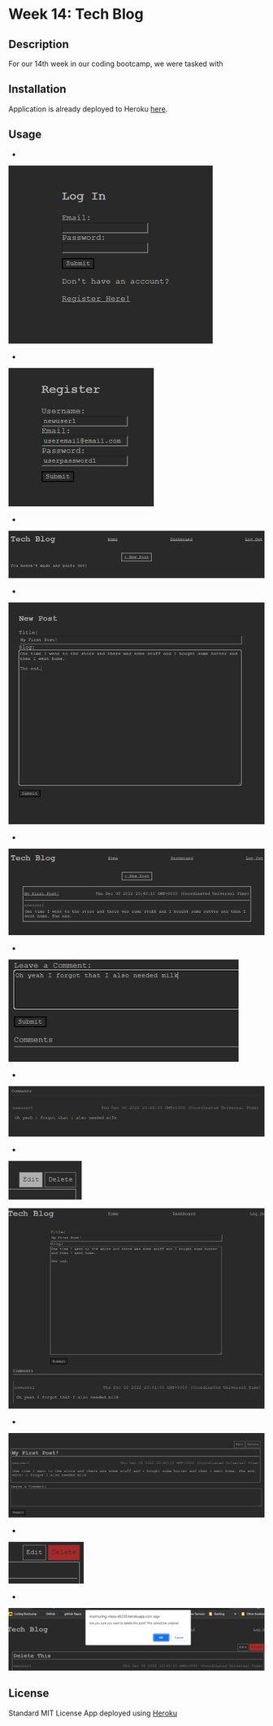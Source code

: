 # Week 14: Tech Blog

## Description

For our 14th week in our coding bootcamp, we were tasked with

## Installation 
 
Application is already deployed to Heroku [here](https://murmuring-mesa-66230.herokuapp.com/).

## Usage

-

![login](./project/images/login.PNG)

-

![register](./project/images/register.PNG)

-

![logged in dashboard](./project/images/logged-in-dashboard.PNG)

-

![new post](./project/images/new-post.PNG)

-

![home after post](./project/images/home-after-post.PNG)

-

![new comment](./project/images/new-comment.PNG)

-

![view comment](./project/images/view-comment.PNG)

-

![edit buttons](./project/images/edit-buttons.PNG)

![editing post](./project/images/editing-post.PNG)

-

![edited post](./project/images/edited-post.PNG)

-

![delete button](./project/images/delete-button.PNG)

-

![delete prompt](./project/images/delete-prompt.PNG)

## License

Standard MIT License
App deployed using [Heroku](https://www.heroku.com)
